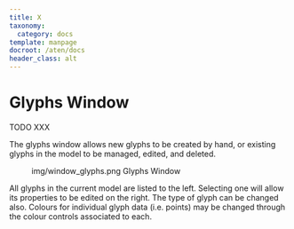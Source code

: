```yaml
---
title: X
taxonomy:
  category: docs
template: manpage
docroot: /aten/docs
header_class: alt
---
```



# Glyphs Window

TODO XXX

The glyphs window allows new glyphs to be created by hand, or existing glyphs in the model to be managed, edited, and deleted.

<figure>
  <image>img/window_glyphs.png</image>
  <caption>Glyphs Window</caption>
</figure>

All glyphs in the current model are listed to the left. Selecting one will allow its properties to be edited on the right. The type of glyph can be changed also. Colours for individual glyph data (i.e. points) may be changed through the colour controls associated to each.



